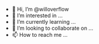 - 👋 Hi, I’m @willoverflow
- 👀 I’m interested in ...
- 🌱 I’m currently learning ...
- 💞️ I’m looking to collaborate on ...
- 📫 How to reach me ...

<!---
willoverflow/willoverflow is a ✨ special ✨ repository because its `README.md` (this file) appears on your GitHub profile.
You can click the Preview link to take a look at your changes.
--->
